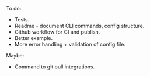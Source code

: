 To do:

 * Tests.
 * Readme - document CLI commands, config structure.
 * Github workflow for CI and publish.
 * Better example.
 * More error handling + validation of config file.

Maybe:

 * Command to git pull integrations.